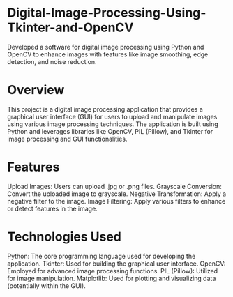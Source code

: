 # Digital-Image-Processing-Using-Tkinter-and-OpenCV
Developed a software for digital image processing using Python and OpenCV to enhance images with features like image smoothing,  edge detection, and noise reduction. 
# Overview
This project is a digital image processing application that provides a graphical user interface (GUI) for users to upload and manipulate images using various image processing techniques. The application is built using Python and leverages libraries like OpenCV, PIL (Pillow), and Tkinter for image processing and GUI functionalities.

# Features
Upload Images: Users can upload .jpg or .png files.
Grayscale Conversion: Convert the uploaded image to grayscale.
Negative Transformation: Apply a negative filter to the image.
Image Filtering: Apply various filters to enhance or detect features in the image.
# Technologies Used
Python: The core programming language used for developing the application.
Tkinter: Used for building the graphical user interface.
OpenCV: Employed for advanced image processing functions.
PIL (Pillow): Utilized for image manipulation.
Matplotlib: Used for plotting and visualizing data (potentially within the GUI).
